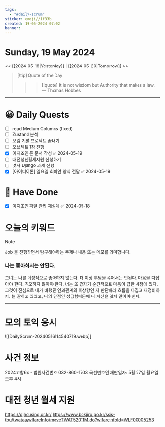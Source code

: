 ```yaml
---
tags:
  - "#daily-scrum"
sticker: emoji//1f33b
created: 19-05-2024 07:02
banner:
---
```

# Sunday, 19 May 2024
<< [[2024-05-18|Yesterday]] | [[2024-05-20|Tomorrow]] >>

> [!tip] Quote of the Day  
> > > [!quote] It is not wisdom but Authority that makes a law.
> — Thomas Hobbes

---

#  😀 Daily Quests
- [ ] read Medium Columns (fixed)
- [ ] Zustand 분석
- [ ] 모컴 기말 프로젝트 끝내기
- [ ] 오브젝트 1장 진행
- [x] 이지조인 돈 문서 작성 ✅ 2024-05-19
- [ ] 대전청년월세지원 신청하기
- [ ] 멋사 Django 과제 진행
- [x] [아이디어톤] 일요일 회의안 양식 전달 ✅ 2024-05-19

# 🙂 Have Done
- [x] 이지조인 파일 관리 재설계 ✅ 2024-05-18

# 오늘의 키워드

> [!NOTE]
> Job 을 진행하면서 탐구해야하는 주제나 내용 또는 메모를 의미합니다.

### 나는 좋아해서는 안된다.
그녀는 나를 이성적으로 좋아하지 않는다.
더 이상 부담을 주어서는 안된다.
마음을 다잡아야 한다.
착오하지 않아야 한다.
너는 또 갑자기 순간적으로 마음이 급한 시점에 있다.
그것이 진심으로 내가 바랬던 인과관계의 이상향인 지 판단해라
흐름을 다잡고 재정비하자.
늘 잘하고 있었고,
나의 단점인 성급함때문에 나 자신을 잃지 말아야 한다.

---

# 모의 토익 응시
![[DailyScrum-20240516114540719.webp]]

# 사건 정보
2024고합64 - 법원사건번호
032-860-1703
국선변호인
재판일자: 5월 27일 월요일 오후 4시

# 대전 청년 월세 지원
https://djhousing.or.kr/
https://www.bokjiro.go.kr/ssis-tbu/twataa/wlfareInfo/moveTWAT52011M.do?wlfareInfoId=WLF00005253